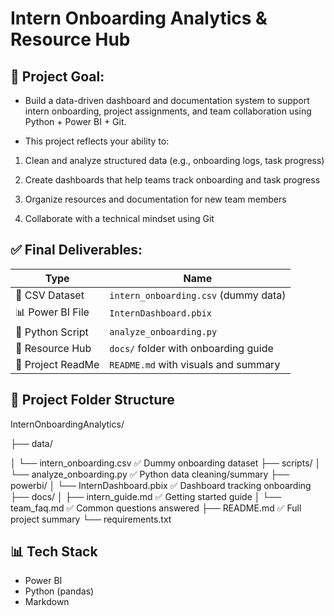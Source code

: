 # Intern Onboarding Analytics & Resource Hub

## 🔹 Project Goal:
- Build a data-driven dashboard and documentation system to support intern onboarding, project assignments, and team collaboration using Python + Power BI + Git.

- This project reflects your ability to:

1. Clean and analyze structured data (e.g., onboarding logs, task progress)

2. Create dashboards that help teams track onboarding and task progress

3. Organize resources and documentation for new team members

4. Collaborate with a technical mindset using Git

## ✅ Final Deliverables:
| Type              | Name                                 |
| ----------------- | ------------------------------------ |
| 🧾 CSV Dataset    | `intern_onboarding.csv` (dummy data) |
| 📊 Power BI File  | `InternDashboard.pbix`               |
| 🐍 Python Script  | `analyze_onboarding.py`              |
| 📁 Resource Hub   | `docs/` folder with onboarding guide |
| 📄 Project ReadMe | `README.md` with visuals and summary |


## 🔧 Project Folder Structure
InternOnboardingAnalytics/

├── data/

│   └── intern_onboarding.csv         ✅ Dummy onboarding dataset
├── scripts/
│   └── analyze_onboarding.py         ✅ Python data cleaning/summary
├── powerbi/
│   └── InternDashboard.pbix          ✅ Dashboard tracking onboarding
├── docs/
│   ├── intern_guide.md               ✅ Getting started guide
│   └── team_faq.md                   ✅ Common questions answered
├── README.md                         ✅ Full project summary
└── requirements.txt


## 📊 Tech Stack
- Power BI
- Python (pandas)
- Markdown
